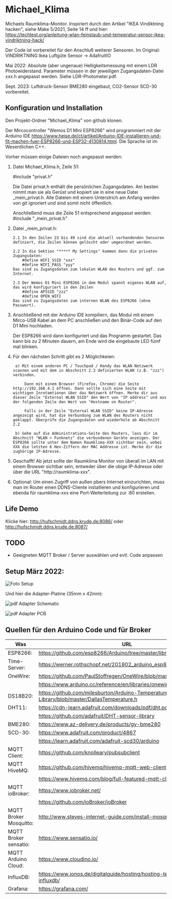# Michael_Klima

Michaels Raumklima-Monitor. Inspiriert durch den Artikel
"IKEA Vindiktning hacken", siehe Make 5/2021, Seite 14 ff und hier: <https://techtest.org/anleitung-wlan-feinstaub-und-temperatur-sensor-ikea-vindriktning-hack/>

Der Code ist vorbereitet für den Anschluß weiterer Sensoren.
Im Original: VINDRIKTNING Ikea Luftgüte Sensor -> AdafruitIO

Mai 2022: Absolute (aber ungenaue) Helligkeitsmessung mit einem LDR Photowiderstand. Parameter müssen in der jeweiligen Zugangsdaten-Datei xxx.h angepasst werden. Siehe LDR-Photometer.pdf.

Sept. 2023: Luftdruck-Sensor BME280 eingebaut, CO2-Sensor SCD-30 vorbereitet.

## Konfiguration und Installation
Den Projekt-Ordner "Michael_Klima" von github klonen.

Der Mircocontroller "Wemos D1 Mini ESP8266" wird programmiert mit der Arduino IDE <https://www.heise.de/ct/artikel/Arduino-IDE-installieren-und-fit-machen-fuer-ESP8266-und-ESP32-4130814.html>. Die Sprache ist im Wesentlichen C++.

Vorher müssen einige Dateien noch angepasst werden:

 1. Datei Michael_Klima.h, Zeile 51:

     #include "privat.h"

    Die Datei privat.h enthält die persönlichen Zugangsdaten. Am besten nimmt man
sie als Gerüst und kopiert sie in eine neue Datei _mein_privat.h. Alle Dateien
mit einem Unterstrich am Anfang werden von git ignoriert und sind somit nicht öffentlich.

    Anschließend muss die Zeile 51 entsprechend angepasst werden:         #include "_mein_privat.h"


 2. Datei _mein_privat.h:

        2.1 In den Zeilen 23 bis 49 sind die aktuell vorhandenden Sensoren definiert, die Zeilen können gelöscht oder umgeordnet werden.

        2.2 In die Sektion "***** My Settings" kommen dann die privaten Zugangsdaten:
            #define WIFI_SSID "xxx"
            #define WIFI_PASS "yyy"
        Das sind zu Zugangsdaten zum lokalen WLAN des Routers und ggf. zum Internet.

        2.3 Der Wemos D1 Mini ESP8266 in dem Modul spannt eigenes WLAN auf, das wird konfiguriert in den Zeilen
            #define APSSID "zzz"
            #define OPEN_WIFI
        Das sind zu Zugangsdaten zum internen WLAN des ESP8266 (ohne Passwort).

3. Anschließend mit der Arduino IDE kompiliern, das Modul mit einem Mirco-USB Kabel an dem PC anschließen und den Binär-Code auf den D1 Mini hochladen.

    Der ESP8266 wird dann konfiguriert und das Programm gestartet. Das kann bis zu 2 Minuten dauern, am Ende wird die eingebaute LED fümf mal blinken.

4. Für den nächsten Schritt gibt es 2 Möglichkeien:

        a) Mit einem anderen PC / Touchpad / Handy das WLAN Netzwerk scannen und mit dem in Abschnitt 2.3 definierten WLAN (z.B. "zzz") verbinden.

            Dann mit einem Browser (Firefox, Chrome) die Seite http://192.168.4.1 öffnen. Dann sollte sich eine Seite mit wichtigen Inrotamtionen über das Netzwerk öffnen. Merke dir aus dieser Zeile "External WLAN SSID" den Wert von "IP address" und aus der folgenden Zeile den Wert von "Hostname on Router".

            Falls in der Zeile "External WLAN SSID" keine IP-Adresse angezeigt wird, hat die Verbundung zum WLAN des Routers nicht geklappt. Überprüfe die Zugangsdaten und wiederhole ab Abschnitt 2.2

        b) Gehe auf die Administrations-Seite des Routers, lass dir im Abschnitt "WLAN > Funknetz" die verbundenen Geräte anzeigen. Der ESP8266 sollte unter dem Namen Raumklima-XXX sichtbar sein, wobei XXX die letzten 6 Hex-Ziffern der MAC Addresse ist. Merke dir die zughörige IP-Adresse.

5. Geschafft! Ab jetzt sollte der Raumklima Monitor von überall im LAN mit einem Browser sichtbar sein, entweder über die obige IP-Adresse oder über die URL "http://raumklima-xxx".

6. Optional: Um einen Zugriff von außen pbers Internet einzurichten, muss man im Router einen DDNS-Cliente installieren und konfigurieren und ebenda für raumklima-xxx eine Port-Weiterleitung zur <IP-Adresse des Moduls>:80 erstellen.


## Life Demo

Klicke hier: <http://hufschmidt.ddns.krude.de:8086/> oder <http://hufschmidt.ddns.krude.de:8087/>

## TODO

  * Geeigneten MQTT Broker / Server auswählen und evtl. Code anpassen

## Setup März 2022:

![Foto Setup](Klima-Monitor_1.png)

Und hier die Adapter-Platine (35mm x 42mm):

![pdf Adapter Schematic](D1-Mini_Adapter_V4_sch.png "Schaltplan")

![pdf Adapter PCB](D1-Mini_Adapter_V4_brd.png "Platine")

## Quellen für den Arduino Code und für Broker
|Was     |URL|
|--------|------------------------------------------------------------------------|
|ESP8266:|<https://github.com/esp8266/Arduino/tree/master/libraries/ESP8266WiFi/>|
|Time-Server:|<https://werner.rothschopf.net/201802_arduino_esp8266_ntp.htm>|
|OneWire:|<https://github.com/PaulStoffregen/OneWire/blob/master/OneWire.h>|
|        |<https://www.arduino.cc/reference/en/libraries/onewire/>|
|DS18B20:|<https://github.com/milesburton/Arduino-Temperature-Control-Library/blob/master/DallasTemperature.h>|
|DHT11:  |<https://cdn-learn.adafruit.com/downloads/pdf/dht.pdf>|
|        |<https://github.com/adafruit/DHT-sensor-library>|
|BME280: |<https://www.az-delivery.de/products/gy-bme280>|
|SCD-30: |<https://www.adafruit.com/product/4867>|
|        |<https://learn.adafruit.com/adafruit-scd30/arduino>|
|MQTT Client:|<https://github.com/knolleary/pubsubclient>|
|MQTT HiveMQ:| <https://github.com/hivemq/hivemq-mqtt-web-client>|
| |<https://www.hivemq.com/blog/full-featured-mqtt-client-browser/>|
|MQTT ioBroker:|<https://www.iobroker.net/>|
| |<https://github.com/ioBroker/ioBroker>|
|MQTT Broker Mosquitto:|<http://www.steves-internet-guide.com/install-mosquitto-linux/>|
|MQTT Broker sensatio:|<https://www.sensatio.io/>|
|MQTT Arduino Cloud:|<https://www.cloudino.io/>|
|InfluxDB:|<https://www.ionos.de/digitalguide/hosting/hosting-technik/was-ist-influxdb/>|
|Grafana: |<https://grafana.com/>|


